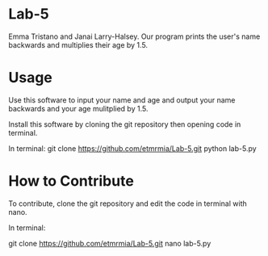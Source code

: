 # Lab-5
Emma Tristano and Janai Larry-Halsey. 
Our program prints the user's name backwards and multiplies their age by 1.5.

<h1>Usage</h1>

<p>Use this software to input your name and age and output your name backwards and your age mulitplied by 1.5.

Install this software by cloning the git repository then opening code in terminal.

  In terminal: 
  git clone https://github.com/etmrmia/Lab-5.git
  python lab-5.py

<h1>How to Contribute</h1>

<p>To contribute, clone the git repository and edit the code in terminal with nano.
  
  In terminal:
  
  git clone https://github.com/etmrmia/Lab-5.git
  nano lab-5.py
